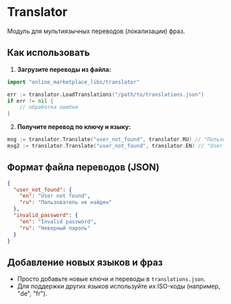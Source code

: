 # Translator

Модуль для мультиязычных переводов (локализации) фраз.

## Как использовать

1. **Загрузите переводы из файла:**

```go
import "online_marketplace_libs/translator"

err := translator.LoadTranslations("/path/to/translations.json")
if err != nil {
    // обработка ошибки
}
```

2. **Получите перевод по ключу и языку:**

```go
msg := translator.Translate("user_not_found", translator.RU) // "Пользователь не найден"
msg2 := translator.Translate("user_not_found", translator.EN) // "User not found"
```

## Формат файла переводов (JSON)

```json
{
  "user_not_found": {
    "en": "User not found",
    "ru": "Пользователь не найден"
  },
  "invalid_password": {
    "en": "Invalid password",
    "ru": "Неверный пароль"
  }
}
```

## Добавление новых языков и фраз
- Просто добавьте новые ключи и переводы в `translations.json`.
- Для поддержки других языков используйте их ISO-коды (например, "de", "fr"). 